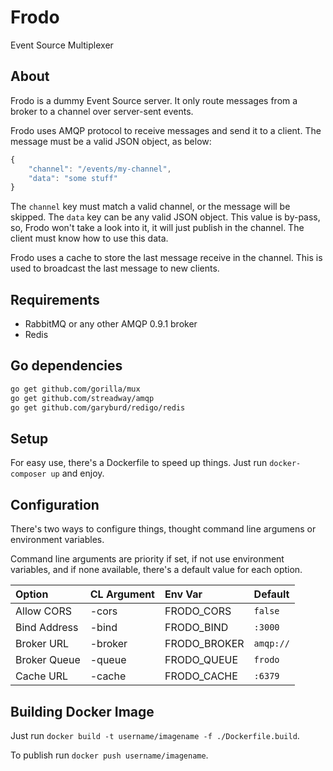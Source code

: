 # Frodo

Event Source Multiplexer

## About

Frodo is a dummy Event Source server. It only route messages from a broker to a channel over server-sent events.

Frodo uses AMQP protocol to receive messages and send it to a client. The message must be a valid JSON object, as below:

```js
{
    "channel": "/events/my-channel",
    "data": "some stuff"
}
```

The `channel` key must match a valid channel, or the message will be skipped.
The `data` key can be any valid JSON object.
This value is by-pass, so, Frodo won't take a look into it, it will just publish in the channel.
The client must know how to use this data.

Frodo uses a cache to store the last message receive in the channel.
This is used to broadcast the last message to new clients.

## Requirements

- RabbitMQ or any other AMQP 0.9.1 broker
- Redis

## Go dependencies

```sh
go get github.com/gorilla/mux
go get github.com/streadway/amqp
go get github.com/garyburd/redigo/redis
```

## Setup

For easy use, there's a Dockerfile to speed up things.
Just run `docker-composer up` and enjoy.

## Configuration

There's two ways to configure things, thought command line argumens or environment variables.

Command line arguments are priority if set, if not use environment variables, and if none available,
there's a default value for each option.

| Option       | CL Argument | Env Var  | Default   |
|:-------------|:--------|:-------------|:----------|
| Allow CORS   | -cors   | FRODO_CORS   | `false`   |
| Bind Address | -bind   | FRODO_BIND   | `:3000`   |
| Broker URL   | -broker | FRODO_BROKER | `amqp://` |
| Broker Queue | -queue  | FRODO_QUEUE  | `frodo`   |
| Cache URL    | -cache  | FRODO_CACHE  | `:6379`   |

## Building Docker Image

Just run `docker build -t username/imagename -f ./Dockerfile.build`.

To publish run `docker push username/imagename`.
